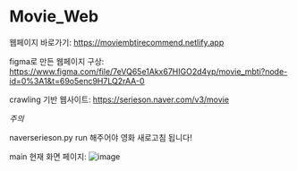 # Movie_Web

웹페이지 바로가기: https://moviembtirecommend.netlify.app

figma로 만든 웹페이지 구상: https://www.figma.com/file/7eVQ65e1Akx67HIGO2d4yp/movie_mbti?node-id=0%3A1&t=69o5enc9H7LQ2rAA-0

crawling 기반 웹사이트: https://serieson.naver.com/v3/movie

*주의*

naverserieson.py run 해주어야 영화 새로고침 됩니다!

main 현재 화면 페이지: 
![image](https://user-images.githubusercontent.com/90243929/225307770-a6a376c9-d10a-433e-9a3e-cd38b8a97dff.png)

